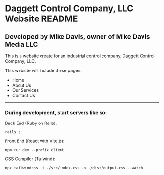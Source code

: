 # Daggett Control Company, LLC Website README

## Developed by Mike Davis, owner of Mike Davis Media LLC

This is a website create for an industrial control company, Daggett Control Company, LLC.

This website will include these pages:

- Home
- About Us
- Our Services
- Contact Us



<hr>

### During development, start servers like so:

Back End (Ruby on Rails):

`rails s`

Front End (React with Vite.js):

`npm run dev --prefix client`

CSS Compiler (Tailwind):

`npx tailwindcss -i ./src/index.css -o ./dist/output.css --watch`